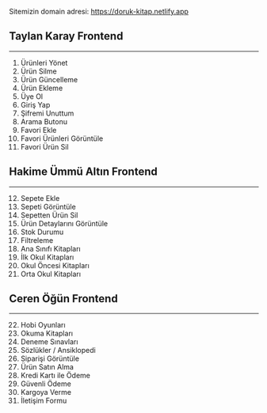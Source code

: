 Sitemizin domain adresi: https://doruk-kitap.netlify.app

## Taylan Karay Frontend

---

1. Ürünleri Yönet  
2. Ürün Silme  
3. Ürün Güncelleme  
4. Ürün Ekleme  
5. Üye Ol  
6. Giriş Yap  
7. Şifremi Unuttum  
8. Arama Butonu  
9. Favori Ekle  
10. Favori Ürünleri Görüntüle  
11. Favori Ürün Sil  

## Hakime Ümmü Altın Frontend

---

12. Sepete Ekle  
13. Sepeti Görüntüle  
14. Sepetten Ürün Sil  
15. Ürün Detaylarını Görüntüle  
16. Stok Durumu  
17. Filtreleme  
18. Ana Sınıfı Kitapları  
19. İlk Okul Kitapları  
20. Okul Öncesi Kitapları  
21. Orta Okul Kitapları  

## Ceren Öğün Frontend

---

22. Hobi Oyunları  
23. Okuma Kitapları  
24. Deneme Sınavları  
25. Sözlükler / Ansiklopedi  
26. Siparişi Görüntüle  
27. Ürün Satın Alma  
28. Kredi Kartı ile Ödeme  
29. Güvenli Ödeme  
30. Kargoya Verme  
31. İletişim Formu  
